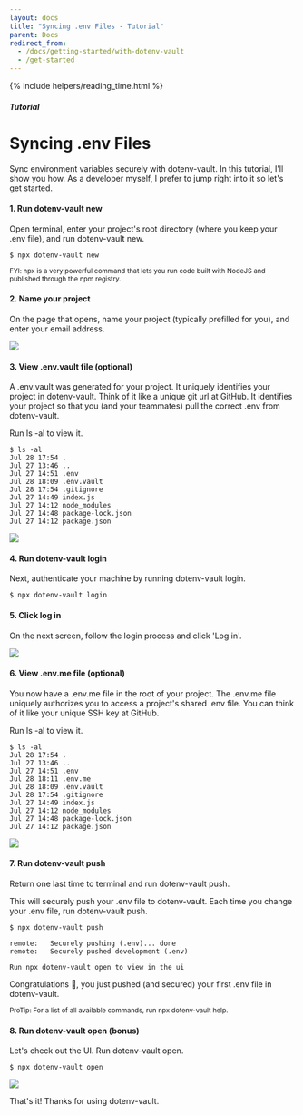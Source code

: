 ```yaml
---
layout: docs
title: "Syncing .env Files - Tutorial"
parent: Docs
redirect_from:
  - /docs/getting-started/with-dotenv-vault
  - /get-started
---
```


{% include helpers/reading_time.html %}

##### Tutorial

# Syncing .env Files

Sync environment variables securely with dotenv-vault. In this tutorial, I'll show you how. As a developer myself, I prefer to jump right into it so let's get started.

#### 1. Run dotenv-vault new

Open terminal, enter your project's root directory (where you keep your .env file), and run dotenv-vault new.

```
$ npx dotenv-vault new
```

<small>FYI: npx is a very powerful command that lets you run code built with NodeJS and published through the npm registry.</small>

#### 2. Name your project

On the page that opens, name your project (typically prefilled for you), and enter your email address.

![](https://res.cloudinary.com/dotenv-org/image/upload/c_scale,w_800/v1659056744/Screen_Shot_2022-07-28_at_5.55.15_PM_jnnhto.png)

#### 3. View .env.vault file (optional)

A .env.vault was generated for your project. It uniquely identifies your project in dotenv-vault. Think of it like a unique git url at GitHub. It identifies your project so that you (and your teammates) pull the correct .env from dotenv-vault.

Run ls -al to view it.


```
$ ls -al
Jul 28 17:54 .
Jul 27 13:46 ..
Jul 27 14:51 .env
Jul 28 18:09 .env.vault
Jul 28 17:54 .gitignore
Jul 27 14:49 index.js
Jul 27 14:12 node_modules
Jul 27 14:48 package-lock.json
Jul 27 14:12 package.json
```

![](https://res.cloudinary.com/dotenv-org/image/upload/c_scale,w_800/v1659059249/Screen_Shot_2022-07-28_at_6.46.24_PM_s5qd3s.png)

#### 4. Run dotenv-vault login

Next, authenticate your machine by running dotenv-vault login.

```
$ npx dotenv-vault login
```

#### 5. Click log in

On the next screen, follow the login process and click 'Log in'.

![](https://res.cloudinary.com/dotenv-org/image/upload/v1658986132/dotenv-vault-login-2_vdb9sq.png)

#### 6. View .env.me file (optional)

You now have a .env.me file in the root of your project. The .env.me file uniquely authorizes you to access a project's shared .env file. You can think of it like your unique SSH key at GitHub.

Run ls -al to view it.

```
$ ls -al
Jul 28 17:54 .
Jul 27 13:46 ..
Jul 27 14:51 .env
Jul 28 18:11 .env.me
Jul 28 18:09 .env.vault
Jul 28 17:54 .gitignore
Jul 27 14:49 index.js
Jul 27 14:12 node_modules
Jul 27 14:48 package-lock.json
Jul 27 14:12 package.json
```

![](https://res.cloudinary.com/dotenv-org/image/upload/c_scale,w_900/v1659128781/dotenv-me_bsffi2.png)

#### 7. Run dotenv-vault push

Return one last time to terminal and run dotenv-vault push.

This will securely push your .env file to dotenv-vault. Each time you change your .env file, run dotenv-vault push.

```
$ npx dotenv-vault push

remote:   Securely pushing (.env)... done
remote:   Securely pushed development (.env)

Run npx dotenv-vault open to view in the ui
```

Congratulations 🎉, you just pushed (and secured) your first .env file in dotenv-vault.

<small>ProTip: For a list of all available commands, run npx dotenv-vault help.</small>

#### 8. Run dotenv-vault open (bonus)

Let's check out the UI. Run dotenv-vault open.

```
$ npx dotenv-vault open
```

![](https://res.cloudinary.com/dotenv-org/image/upload/v1658987582/dotenv-vault-ui_ep5nrs.png)

That's it! Thanks for using dotenv-vault.

